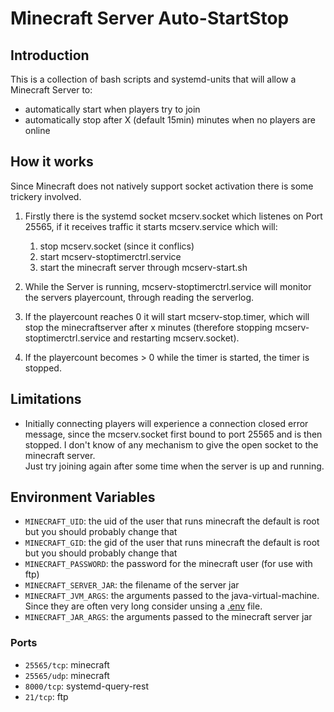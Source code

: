 # Minecraft Server Auto-StartStop

## Introduction

This is a collection of bash scripts and systemd-units that will allow a Minecraft Server to:  
- automatically start when players try to join  
- automatically stop after X (default 15min) minutes when no players are online  

## How it works
Since Minecraft does not natively support socket activation there is some trickery involved.
1. Firstly there is the systemd socket mcserv.socket which listenes on Port 25565, if it receives traffic it starts mcserv.service which will:
    1. stop mcserv.socket (since it conflics)
    2. start mcserv-stoptimerctrl.service
    3. start the minecraft server through mcserv-start.sh

2. While the Server is running, mcserv-stoptimerctrl.service will monitor the servers playercount, through reading the serverlog.
3. If the playercount reaches 0 it will start mcserv-stop.timer, which will stop the minecraftserver after x minutes (therefore stopping mcserv-stoptimerctrl.service and restarting mcserv.socket).  

4. If the playercount becomes > 0 while the timer is started, the timer is stopped.

## Limitations
- Initially connecting players will experience a connection closed error message, since the mcserv.socket first bound to port 25565 and is then stopped. I don't know of any mechanism to give the open socket to the minecraft server. <br>
Just try joining again after some time when the server is up and running.

## Environment Variables
- `MINECRAFT_UID`: the uid of the user that runs minecraft the default is root but you should probably change that
- `MINECRAFT_GID`: the gid of the user that runs minecraft the default is root but you should probably change that
- `MINECRAFT_PASSWORD`: the password for the minecraft user (for use with ftp)
- `MINECRAFT_SERVER_JAR`: the filename of the server jar
- `MINECRAFT_JVM_ARGS`: the arguments passed to the java-virtual-machine. Since they are often very long consider unsing a [.env](https://docs.docker.com/compose/environment-variables/#the-env-file) file.
- `MINECRAFT_JAR_ARGS`: the arguments passed to the minecraft server jar

### Ports
- `25565/tcp`: minecraft
- `25565/udp`: minecraft
- `8000/tcp`: systemd-query-rest
- `21/tcp`: ftp
